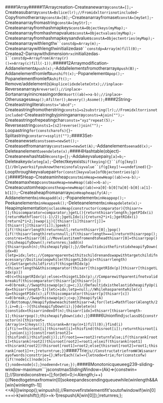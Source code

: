 ####1Array#####11Arraycreation-Createanewarray`constA=[];`-Createasubarray`constA=Bslice(lr);//Fromidxltorrisnotincluded`-Copyfromotherarray`constA=[B];`-Createanarrayfromaset`constA=[mySet];`-Createanarrayfromastring`constA=[myStr];`-Createanarrayfromhashmapkeys`constA=Objectkeys(myMap);`-Createanarrayfromhashmapvalues`constA=Objectvalues(myMap);`-Createanarrayfromhashmapkeysandvalues`constA=Objectentries(myMap);`-Createanarraywithlength`m``constdp=Array(m);`-Createanarraywithlength`m`initializedas`0``constdp=Array(m)fill(0);`-Createa2-Darraywithdimension`rxc`initializedas`-1``constdp=Arrayfrom(Array(r)()=>Array(c)fill(-1));`#####12Arraymodification-Addanelement`Apush(x);`-Addallelementsfromotherarray`Apush(B);`-Addanelementfromleft`Aunshift(x);`-Popanelement`Apop();`-Popanelementfromleft`Ashift();`-Remove/addelement(s)`Asplice(idxdeleteCntx);//inplace`-Reverseanarray`Areverse();//inplace`-Sortanarrayinincreasingorder`Asort((ab)=>a-b);//inplace`-Otherusages`Amap();Afilter();Aevery();Asome();`####2String-Createastringliteral`consts="abcd";`-Createastringfromotherstring`consts1=s2substring(lr);//Fromidxltorrisnotincluded`-Createastringbyjoininganarray`consts=Ajoin("");`-Createastringofrepeatingchar`consts="xyz"repeat(5);`-Reverseastring`consts1=[s2]reverse()join("");`-Loopastring`for(constcharofs){}`-Splitastring`constarr=ssplit("");`####3Set-Createanewset`constseen=newSet();`-Createasetfromanarray`constseen=newSet(A);`-Addanelement`seenadd(x);`-Deleteanelement`seendelete(x);`####4Hashtable(object)-Createanewhashtable`constg={};`-Addakeyvaluepair`g[a]=b;`-Deleteakey`deleteg[a];`-Detectkeyexists`if(keying){}``if(g[key]){}//Onlyworksifyouknowthereisnofalsyvalue``if(g[key]!==undefined){}`-Loopthroughkeyvaluepair`for(const[keyvalue]ofObjectentries(g)){}`####5Heap-Createaminheap`constminHeap=newHeap((ab)=>a-b);`-Createamaxheap`constmaxHeap=newHeap((ab)=>b-a);`-Createacustomheap`constheap=newHeap((ab)=>a[0]-b[0]?a[0]-b[0]:a[1]-b[1]);`-Createaheapfromanarray`minHeapheapify(A);`-Addanelement`minHeapadd(x);`-Popanelement`minHeappop();`-Peekanelement`minHeappeek();`-Deleteanelement`minHeapdelete(x);`-Heapimplementation```jsclassHeap{constructor(comparator){thisarr=[];thiscomparator=comparator;}getL(){returnthisarrlength;}getPIdx(i){returnMathfloor((i-1)/2);}getLIdx(i){return2*i+1;}getRIdx(i){return2*i+2;}swap(ij){[thisarr[i]thisarr[j]]=[thisarr[j]thisarr[i]];}peek(){if(!thisarrlength)returnnull;returnthisarr[0];}pop(){if(!thisarrlength)returnnull;if(thisarrlength===1)returnthisarrpop();constres=thisarr[0];//Movelastitemfromendtoheadthisarr[0]=thisarrpop();thisheapifyDown();returnres;}add(n){thisarrpush(n);thisheapifyUp();}//DefaultidxisthefirstidxheapifyDown(idx=0){letp=idx;letc;//Compareparentwithitschildrenandswapwithtargetchildifnecessary//Doitinaloopwhile(thisgetLIdx(p)<thisarrlength){//Gettargetchildfirstif(thisgetRIdx(p)<thisarrlength&&thiscomparator(thisarr[thisgetRIdx(p)]thisarr[thisgetLIdx(p)])<0)c=thisgetRIdx(p);elsec=thisgetLIdx(p);//Comparewithparentifnotvalidbreakif(thiscomparator(thisarr[p]thisarr[c])<=0)break;//Swapthisswap(pc);p=c;}}//DefaultidxisthelastidxheapifyUp(idx=thisarrlength-1){letc=idx;letp=null;//Whilehasparentwhile(c){p=thisgetPIdx(c);if(thiscomparator(thisarr[p]thisarr[c])<=0)break;//Swapthisswap(pc);c=p;}}heapify(A){//Bottomup//Heapifydowneachitemthisarr=A;for(leti=Mathfloor(Alength/2);i>=0;i--){thisheapifyDown(i);}}delete(n){constidx=thisarrindexOf(n);thisarr[idx]=thisarr[thisarrlength-1];thisarrpop();thisheapifyDown(idx);}}```####6Unionfind```jsclassDS{constructor(n){thisroot=[Array(n+1)keys()];thisrank=Array(n+1)fill(0);}find(i){if(i!==thisroot[i])thisroot[i]=thisfind(thisroot[i]);returnthisroot[i];}union(ij){const[root1root2]=[thisfind(i)thisfind(j)];if(root1===root2)returnfalse;if(thisrank[root1]>thisrank[root2])thisroot[root2]=root1;elseif(thisrank[root1]<thisrank[root2])thisroot[root1]=root2;else{thisroot[root2]=root1;thisrank[root1]++;}returntrue;}}```####7Trie```js//ConstructatriefromW(Wisanarrayofwords)consttrie={};WforEach((w)=>{letnode=trie;for(constcofw){if(!node[c])node[c]={};node=node[c];}nodeend=true;});```####8Monotonicqueueeg239-sliding-window-maximum```jsconstmaxSlidingWindow=(Ak)=>{constwin=[];//Storeidxconstres=[];for(leti=0;i<Alength;i++){//Needtogetmaxfromwin[0]sokeepandescendingqueuewhile(winlength&&A[win[winlength-1]]<=A[i])winpop();winpush(i);//Removefirstelementifit'soutofwindowif(win[0]===i-k)winshift();if(i>=k-1)respush(A[win[0]]);}returnres;};
